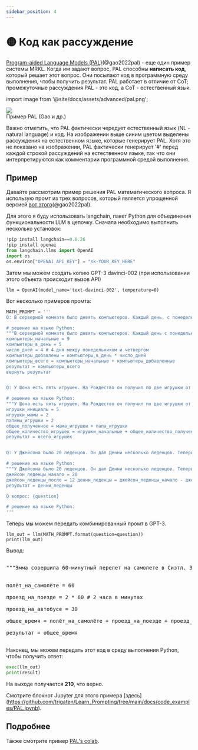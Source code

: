 ```yaml
---
sidebar_position: 4
---
```


# 🟡 Код как рассуждение

[Program-aided Language Models (PAL)](https://reasonwithpal.com)(@gao2022pal) - еще один пример системы MRKL.
Когда им задают вопрос, PAL способны **написать код**, который решает этот вопрос. Они посылают код в программную среду выполнения, чтобы получить результат. PAL работает в отличие от CoT; промежуточные рассуждения PAL - это код, а CoT - естественный язык. 

import image from '@site/docs/assets/advanced/pal.png';

<div style={{textAlign: 'center'}}>
  <img src={image} style={{width: "500px"}} />
</div>

<div style={{textAlign: 'center'}}>
Пример PAL (Gao и др.)
</div>


Важно отметить, что PAL фактически чередует естественный язык (NL - natural language) и код.
На изображении выше синим цветом выделены рассуждения на естественном языке, которые генерирует PAL. Хотя это не показано на изображении, PAL фактически генерирует '\#' перед каждой строкой рассуждений на естественном языке, так что они интерпретируются как комментарии программной средой выполнения. 

## Пример

Давайте рассмотрим пример решения PAL математического вопроса. Я использую промт из трех вопросов, который является упрощенной версией [вот этого](https://github.com/reasoning-machines/pal/blob/main/pal/prompt/math_prompts.py)(@gao2022pal). 

Для этого я буду использовать langchain, пакет Python для объединения функциональности LLM в цепочку. Сначала необходимо выполнить несколько установок:

```python
!pip install langchain==0.0.26
!pip install openai
from langchain.llms import OpenAI
import os
os.environ["OPENAI_API_KEY"] = "sk-YOUR_KEY_HERE"
```

Затем мы можем создать копию GPT-3 davinci-002 (при использовании этого объекта происходит вызов API)
```
llm = OpenAI(model_name='text-davinci-002', temperature=0)
```

Вот несколько примеров промта:

```python
MATH_PROMPT = '''
Q: В серверной комнате было девять компьютеров. Каждый день, с понедельника по четверг, устанавливалось еще пять компьютеров. Сколько компьютеров сейчас находится в серверной?

# решение на языке Python:
"""В серверной комнате было девять компьютеров. Каждый день с понедельника по четверг устанавливалось еще пять компьютеров. Сколько компьютеров сейчас в серверной?"""
компьютеры_начальные = 9
компьютеры_в_день = 5
число_дней = 4 # 4 дня между понедельником и четвергом
компьютеры_добавлены = компьютеры_в_день * число_дней
компьютеры_всего = компьютеры_начальные + компьютеры_добавленные
результат = компьютеры_всего
вернуть результат


Q: У Шона есть пять игрушек. На Рождество он получил по две игрушки от мамы и папы. Сколько игрушек у него сейчас?

# решение на языке Python:
"""У Шона есть пять игрушек. На Рождество он получил по две игрушки от мамы и папы. Сколько игрушек у него сейчас?"""
игрушки_инициалы = 5
игрушки_мамы = 2
папины_игрушки = 2
общее_полученное = мама_игрушки + папа_игрушки
общее_количество_игрушек = игрушки_начальные + общее_количество_полученных
результат = всего_игрушек


Q: У Джейсона было 20 леденцов. Он дал Денни несколько леденцов. Теперь у Джейсона 12 леденцов. Сколько леденцов Джейсон отдал Денни?

# решение на языке Python:
"""У Джейсона было 20 леденцов. Он дал Денни несколько леденцов. Теперь у Джейсона 12 леденцов. Сколько леденцов Джейсон отдал Денни?""""
джейсон_леденцы_начало = 20
джейсон_леденцы_после = 12 денни_леденцы = джейсон_леденцы_начало - джейсон_леденцы_после
результат = денни_леденцы

Q вопрос: {question}

# решение на языке Python:
'''
```

Теперь мы можем передать комбинированный промт в GPT-3.

```
llm_out = llm(MATH_PROMPT.format(question=question))
print(llm_out)
```

Вывод:

<pre>
<span className="bluegreen-highlight">
"""Эмма совершила 60-минутный перелет на самолете в Сиэтл. Затем она проехала 2 часа на поезде до Портленда, а затем 30 минут на автобусе до Ванкувера. Сколько времени ей понадобилось, чтобы добраться до Ванкувера?"""<br/>

полёт_на_самолёте = 60<br/>
проезд_на_поезде = 2 * 60 # 2 часа в минутах<br/>
проезд_на_автобусе = 30<br/>
общее_время = полёт_на_самолёте + проезд_на_поезде + проезд_на_автобусе<br/>
результат = общее_время
</span>
</pre>

Наконец, мы можем передать этот код в среду выполнения Python, чтобы получить ответ:

```python
exec(llm_out)
print(result)
```

На выходе получается **210**, что верно.

Смотрите блокнот Jupyter для этого примера [здесь] (https://github.com/trigaten/Learn_Prompting/tree/main/docs/code_examples/PAL.ipynb).

## Подробнее

Также смотрите пример [PAL's colab](https://colab.research.google.com/drive/1u4_RsdI0E79PCMDdcPiJUzYhdnjoXeXc?usp=sharing#scrollTo=Ba0ycacK4i1V).
